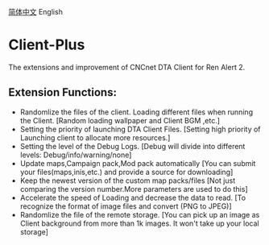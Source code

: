 [简体中文](README.md) English
# Client-Plus
The extensions and improvement of CNCnet DTA Client for Ren Alert 2. 

## Extension Functions:

+ Randomlize the files of the client. Loading different files when running the Client.
[Random loading wallpaper and Client BGM ,etc.]
+ Setting the priority of launching DTA Client Files.
[Setting high priority of Launching client to allocate more resources.]
+ Setting the level of the Debug Logs.
[Debug will divide into different levels: Debug/info/warning/none]
+ Update maps,Campaign pack,Mod pack automatically
[You can submit your files(maps,inis,etc.) and provide a source for downloading]
+ Keep the newest version of the custom map packs/files
[Not just comparing the version number.More parameters are used to do this]
+ Accelerate the speed of Loading and decrease the data to read.
[To recognize the format of image files and convert (PNG to JPEG)]
+ Randomlize the file of the remote storage.
[You can pick up an image as Client background from more than 1k images. It won't take up your local storage]
